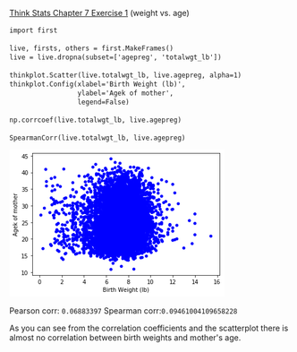 [Think Stats Chapter 7 Exercise 1](http://greenteapress.com/thinkstats2/html/thinkstats2008.html#toc70) (weight vs. age)

>> 
```
import first

live, firsts, others = first.MakeFrames()
live = live.dropna(subset=['agepreg', 'totalwgt_lb'])

thinkplot.Scatter(live.totalwgt_lb, live.agepreg, alpha=1)
thinkplot.Config(xlabel='Birth Weight (lb)',
                 ylabel='Agek of mother',
                 legend=False)
                 
np.corrcoef(live.totalwgt_lb, live.agepreg)

SpearmanCorr(live.totalwgt_lb, live.agepreg)
```

![Scatterplot](exercise7_1_scatterplot.png)

Pearson corr: ```0.06883397```
Spearman corr:```0.09461004109658228```

As you can see from the correlation coefficients and the scatterplot there is almost no correlation between birth weights and mother's age. 
